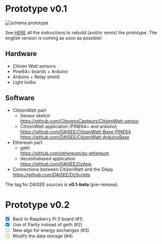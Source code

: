 # Prototype v0.1

![schema prototype](https://hackpad-attachments.imgix.net/hackpad.com_d55JBV5B1Vy_p.602889_1472755256932_14215184_10154001154263915_845143439_o.jpg)

See [HERE](https://github.com/DAISEE/UrbanEntrepreneurs/wiki) all the instructions to rebuild (and/or remix) the prototype. The english version is coming as soon as possible! 

## Hardware
- Citizen Watt sensors
- Pine64+ boards + Arduino
- Arduino + Relay shield
- Light bulbs

## Software
- CitizenWatt part
    - Sensor sketch  
https://github.com/CitoyensCapteurs/CitizenWatt-sensor  
    - CitizenWatt application (PINE64+ and arduino)  
https://github.com/DAISEE/CitizenWatt-Base-PINE64  
https://github.com/DAISEE/CitizenWatt-ArduinoBase   
- Ethereum part  
    - geth  
    https://github.com/ethereum/go-ethereum  
    - decentraliased application  
    https://github.com/DAISEE/DzApp  
- Connections between CitizenWatt and the DApp  
https://github.com/DAISEE/DzScripts  

The tag for DAISEE sources is **v0.1-beta** (pre-release).  

# Prototype v0.2
  
- [x] Back to Raspberry Pi 3 board (#1)  
- [x] Use of Parity instead of geth (#2)  
- [ ] New algo for energy exchanges (#3)  
- [ ] Modify the data storage (#4)  
